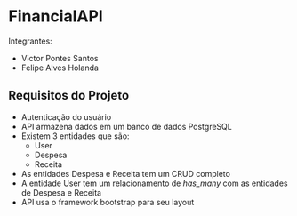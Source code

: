 # FinancialAPI

Integrantes:

  * Victor Pontes Santos
  * Felipe Alves Holanda 

## Requisitos do Projeto

  * Autenticação do usuário
  * API armazena dados em um banco de dados PostgreSQL
  * Existem 3 entidades que são:
    - User
    - Despesa
    - Receita
  * As entidades Despesa e Receita tem um CRUD completo 
  * A entidade User tem um relacionamento de *has_many* com as entidades de Despesa e Receita
  * API usa o framework bootstrap para seu layout
